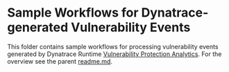 # Sample Workflows for Dynatrace-generated Vulnerability Events
This folder contains sample workflows for processing vulnerability events generated by Dynatrace Runtime [Vulnerability Protection Analytics](https://docs.dynatrace.com/docs/shortlink/vulnerability-analytics-hub).
For the overview see the parent [readme.md](../readme.md).
